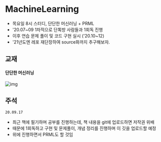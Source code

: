 # MachineLearning
- 목요일 8시 스터디, 단단한 머신러닝 + PRML
- '20.07~09 1차적으로 단톡방 사람들과 1회독 진행
- 이후 연습 문제 풀이 및 코드 구현 실시 ('20.10~12)
- '21년도엔 레포 재단장하여 source화까지 추구해보자.

## 교재

#### 단단한 머신러닝

![img](https://image.yes24.com/momo/TopCate2950/MidCate006/294953933.jpg)

## 주석
`20.09.17`
- 최근 책에 필기하며 공부를 진행하는데, 책 내용을 git에 업로드하면 저작권 위배
- 때문에 1회독하고 구현 및 문제풀이, 개념 정리를 진행하며 이 깃을 업로드할 예정
- 위에 진행하면서 PRML도 할 것임
